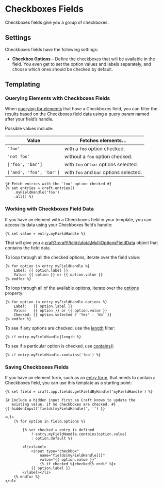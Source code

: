 # Checkboxes Fields

Checkboxes fields give you a group of checkboxes.

## Settings

Checkboxes fields have the following settings:

* **Checkbox Options** – Define the checkboxes that will be available in the field. You even get to set the option values and labels separately, and choose which ones should be checked by default.

## Templating

### Querying Elements with Checkboxes Fields

When [querying for elements](element-queries.md) that have a Checkboxes field, you can filter the results based on the Checkboxes field data using a query param named after your field’s handle.

Possible values include:

| Value | Fetches elements…
| - | -
| `'foo'` | with a `foo` option checked.
| `'not foo'` | without a `foo` option checked.
| `['foo', 'bar']` | with `foo` or `bar` options selected.
| `['and', 'foo', 'bar']` | with `foo` and `bar` options selected.

```twig
{# Fetch entries with the 'foo' option checked #}
{% set entries = craft.entries()
    .myFieldHandle('foo')
    .all() %}
```

### Working with Checkboxes Field Data

If you have an element with a Checkboxes field in your template, you can access its data using your Checkboxes field’s handle:

```twig
{% set value = entry.myFieldHandle %}
```

That will give you a <craft3:craft\fields\data\MultiOptionsFieldData> object that contains the field data.

To loop through all the checked options, iterate over the field value:

```twig
{% for option in entry.myFieldHandle %}
    Label: {{ option.label }}
    Value: {{ option }} or {{ option.value }}
{% endfor %}
```

To loop through all of the available options, iterate over the [options](craft3:craft\fields\data\MultiOptionsFieldData::getOptions()) property:

```twig
{% for option in entry.myFieldHandle.options %}
    Label:   {{ option.label }}
    Value:   {{ option }} or {{ option.value }}
    Checked: {{ option.selected ? 'Yes' : 'No' }}
{% endfor %}
```

To see if any options are checked, use the [length](https://twig.symfony.com/doc/2.x/filters/length.html) filter:

```twig
{% if entry.myFieldHandle|length %}
```

To see if a particular option is checked, use [contains()](craft3:craft\fields\data\MultiOptionsFieldData::contains())

```twig
{% if entry.myFieldHandle.contains('foo') %}
```

### Saving Checkboxes Fields

If you have an element form, such as an [entry form](https://craftcms.com/knowledge-base/entry-form), that needs to contain a Checkboxes field, you can use this template as a starting point:

```twig
{% set field = craft.app.fields.getFieldByHandle('myFieldHandle') %}

{# Include a hidden input first so Craft knows to update the
   existing value, if no checkboxes are checked. #}
{{ hiddenInput('fields[myFieldHandle]', '') }}

<ul>
    {% for option in field.options %}

        {% set checked = entry is defined
            ? entry.myFieldHandle.contains(option.value)
            : option.default %}

        <li><label>
            <input type="checkbox"
                name="fields[myFieldHandle][]"
                value="{{ option.value }}"
                {% if checked %}checked{% endif %}>
            {{ option.label }}
        </label></li>
    {% endfor %}
</ul>
```

